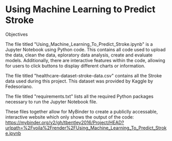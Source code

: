 # Using Machine Learning to Predict Stroke

Objectives

The file titled "Using_Machine_Learning_To_Predict_Stroke.ipynb" is a Jupyter Notebook using Python code. This contains all code used to upload the data, clean the data, eploratory data analysis, create and evaluate models. Additionally, there are interactive features within the code, allowing for users to click buttons to display different charts or information. 

The file titled "healthcare-dataset-stroke-data.csv" contains all the Stroke data used during this project. This dataset was provided by Kaggle by Fedesoriano. 

The file titled "requirements.txt" lists all the required Python packages necessary to run the Jupyter Notebook file. 

These files together allow for MyBinder to create a publiclly accessable, interactive website which only shows the output of the code: https://mybinder.org/v2/gh/tbentley2016/Project/HEAD?urlpath=%2Fvoila%2Frender%2FUsing_Machine_Learning_To_Predict_Stroke.ipynb  
